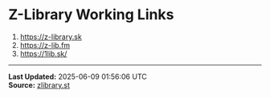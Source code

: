 # Z-Library Working Links

1. https://z-library.sk
2. https://z-lib.fm
3. https://1lib.sk/

---
**Last Updated:** 2025-06-09 01:56:06 UTC  
**Source:** [zlibrary.st](https://zlibrary.st/new-z-library-official-website-links)

